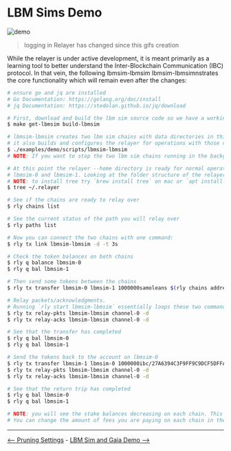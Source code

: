 # LBM Sims Demo

![demo](./images/demo.gif)

>logging in Relayer has changed since this gifs creation

While the relayer is under active development, it is meant primarily as a learning
tool to better understand the Inter-Blockchain Communication (IBC) protocol. In
that vein, the following lbmsim-lbmsim lbmsim-lbmsimnstrates the core functionality which will
remain even after the changes:

```bash
# ensure go and jq are installed 
# Go Documentation: https://golang.org/doc/install
# jq Documentation: https://stedolan.github.io/jq/download

# First, download and build the lbm sim source code so we have a working blockchain to test against
$ make get-lbmsim build-lbmsim

# lbmsim-lbmsim creates two lbm sim chains with data directories in this repo
# it also builds and configures the relayer for operations with those chains
$ ./examples/demo/scripts/lbmsim-lbmsim
# NOTE: If you want to stop the two lbm sim chains running in the background use `killall simd`

# At this point the relayer --home directory is ready for normal operations between
# lbmsim-0 and lbmsim-1. Looking at the folder structure of the relayer at this point is helpful
# NOTE: to install tree try `brew install tree` on mac or `apt install tree` on linux
$ tree ~/.relayer

# See if the chains are ready to relay over
$ rly chains list

# See the current status of the path you will relay over
$ rly paths list

# Now you can connect the two chains with one command:
$ rly tx link lbmsim-lbmsim -d -t 3s

# Check the token balances on both chains
$ rly q balance lbmsim-0
$ rly q bal lbmsim-1

# Then send some tokens between the chains
$ rly tx transfer lbmsim-0 lbmsim-1 1000000samoleans $(rly chains address lbmsim-1) channel-0

# Relay packets/acknowledgments. 
# Running `rly start lbmsim-lbmsim` essentially loops these two commands
$ rly tx relay-pkts lbmsim-lbmsim channel-0 -d
$ rly tx relay-acks lbmsim-lbmsim channel-0 -d

# See that the transfer has completed
$ rly q bal lbmsim-0
$ rly q bal lbmsim-1

# Send the tokens back to the account on lbmsim-0
$ rly tx transfer lbmsim-1 lbmsim-0 1000000ibc/27A6394C3F9FF9C9DCF5DFFADF9BB5FE9A37C7E92B006199894CF1824DF9AC7C $(rly chains addr lbmsim-0) channel-0
$ rly tx relay-pkts lbmsim-lbmsim channel-0 -d
$ rly tx relay-acks lbmsim-lbmsim channel-0 -d

# See that the return trip has completed
$ rly q bal lbmsim-0
$ rly q bal lbmsim-1

# NOTE: you will see the stake balances decreasing on each chain. This is to pay for fees
# You can change the amount of fees you are paying on each chain in the configuration.
```

---

[<-- Pruning Settings](./node_pruning.md) - [LBM Sim and Gaia Demo -->](./lbmsim-gaia-demo.md)